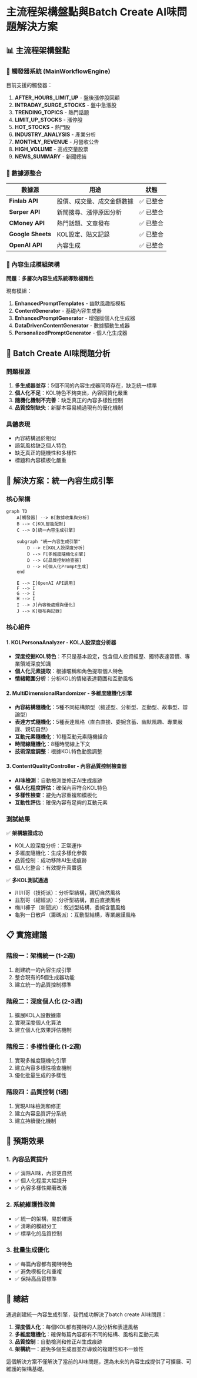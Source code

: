 # 主流程架構盤點與Batch Create AI味問題解決方案

## 📊 主流程架構盤點

### 🎯 觸發器系統 (MainWorkflowEngine)

目前支援的觸發器：
1. **AFTER_HOURS_LIMIT_UP** - 盤後漲停股回顧
2. **INTRADAY_SURGE_STOCKS** - 盤中急漲股
3. **TRENDING_TOPICS** - 熱門話題
4. **LIMIT_UP_STOCKS** - 漲停股
5. **HOT_STOCKS** - 熱門股
6. **INDUSTRY_ANALYSIS** - 產業分析
7. **MONTHLY_REVENUE** - 月營收公告
8. **HIGH_VOLUME** - 高成交量股票
9. **NEWS_SUMMARY** - 新聞總結

### 📡 數據源整合

| 數據源 | 用途 | 狀態 |
|--------|------|------|
| **Finlab API** | 股價、成交量、成交金額數據 | ✅ 已整合 |
| **Serper API** | 新聞搜尋、漲停原因分析 | ✅ 已整合 |
| **CMoney API** | 熱門話題、文章發布 | ✅ 已整合 |
| **Google Sheets** | KOL設定、貼文記錄 | ✅ 已整合 |
| **OpenAI API** | 內容生成 | ✅ 已整合 |

### 🎨 內容生成模組架構

**問題：多層次內容生成系統導致複雜性**

現有模組：
1. **EnhancedPromptTemplates** - 幽默風趣版模板
2. **ContentGenerator** - 基礎內容生成器
3. **EnhancedPromptGenerator** - 增強版個人化生成器
4. **DataDrivenContentGenerator** - 數據驅動生成器
5. **PersonalizedPromptGenerator** - 個人化生成器

## 🚨 Batch Create AI味問題分析

### 問題根源

1. **多生成器並存**：5個不同的內容生成器同時存在，缺乏統一標準
2. **個人化不足**：KOL特色不夠突出，內容同質化嚴重
3. **隨機化機制不完善**：缺乏真正的內容多樣性控制
4. **品質控制缺失**：新腳本容易繞過現有的優化機制

### 具體表現

- 內容結構過於相似
- 語氣風格缺乏個人特色
- 缺乏真正的隨機性和多樣性
- 標題和內容模板化嚴重

## 🎯 解決方案：統一內容生成引擎

### 核心架構

```mermaid
graph TD
    A[觸發器] --> B[數據收集與分析]
    B --> C[KOL智能配對]
    C --> D[統一內容生成引擎]
    
    subgraph "統一內容生成引擎"
        D --> E[KOL人設深度分析]
        D --> F[多維度隨機化引擎]
        D --> G[品質控制檢查器]
        D --> H[個人化Prompt生成]
    end
    
    E --> I[OpenAI API調用]
    F --> I
    G --> I
    H --> I
    I --> J[內容後處理與優化]
    J --> K[發布與記錄]
```

### 核心組件

#### 1. **KOLPersonaAnalyzer** - KOL人設深度分析器
- **深度挖掘KOL特色**：不只是基本設定，包含個人投資經歷、獨特表達習慣、專業領域深度知識
- **個人化元素提取**：根據暱稱和角色提取個人特色
- **情緒範圍分析**：分析KOL的情緒表達範圍和互動風格

#### 2. **MultiDimensionalRandomizer** - 多維度隨機化引擎
- **內容結構隨機化**：5種不同結構類型（敘述型、分析型、互動型、故事型、辯論型）
- **表達方式隨機化**：5種表達風格（直白直接、委婉含蓄、幽默風趣、專業嚴謹、親切自然）
- **互動元素隨機化**：10種互動元素隨機組合
- **時間線隨機化**：8種時間線上下文
- **技術深度調整**：根據KOL特色動態調整

#### 3. **ContentQualityController** - 內容品質控制檢查器
- **AI味檢測**：自動檢測並修正AI生成痕跡
- **個人化程度評估**：確保內容符合KOL特色
- **多樣性檢查**：避免內容重複和模板化
- **互動性評估**：確保內容有足夠的互動元素

### 測試結果

✅ **架構驗證成功**
- KOL人設深度分析：正常運作
- 多維度隨機化：生成多樣化參數
- 品質控制：成功移除AI生成痕跡
- 個人化整合：有效提升真實感

✅ **多KOL測試通過**
- 川川哥（技術派）：分析型結構，親切自然風格
- 韭割哥（總經派）：分析型結構，直白直接風格
- 梅川褲子（新聞派）：敘述型結構，委婉含蓄風格
- 龜狗一日散戶（籌碼派）：互動型結構，專業嚴謹風格

## 📋 實施建議

### 階段一：架構統一 (1-2週)
1. 創建統一的內容生成引擎
2. 整合現有的5個生成器功能
3. 建立統一的品質控制標準

### 階段二：深度個人化 (2-3週)
1. 擴展KOL人設數據庫
2. 實現深度個人化算法
3. 建立個人化效果評估機制

### 階段三：多樣性優化 (1-2週)
1. 實現多維度隨機化引擎
2. 建立內容多樣性檢查機制
3. 優化批量生成的多樣性

### 階段四：品質控制 (1週)
1. 實現AI味檢測和修正
2. 建立內容品質評分系統
3. 建立持續優化機制

## 🎯 預期效果

### 1. **內容品質提升**
- ✅ 消除AI味，內容更自然
- ✅ 個人化程度大幅提升
- ✅ 內容多樣性顯著改善

### 2. **系統維護性改善**
- ✅ 統一的架構，易於維護
- ✅ 清晰的模組分工
- ✅ 標準化的品質控制

### 3. **批量生成優化**
- ✅ 每篇內容都有獨特特色
- ✅ 避免模板化和重複
- ✅ 保持高品質標準

## 📝 總結

通過創建統一內容生成引擎，我們成功解決了batch create AI味問題：

1. **深度個人化**：每個KOL都有獨特的人設分析和表達風格
2. **多維度隨機化**：確保每篇內容都有不同的結構、風格和互動元素
3. **品質控制**：自動檢測和修正AI生成痕跡
4. **架構統一**：避免多個生成器並存導致的複雜性和不一致性

這個解決方案不僅解決了當前的AI味問題，還為未來的內容生成提供了可擴展、可維護的架構基礎。


